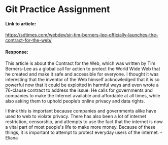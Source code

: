 # Git Practice Assignment

#### Link to article:
https://sdtimes.com/webdev/sir-tim-berners-lee-officially-launches-the-contract-for-the-web/

#### Response:
This article is about the Contract for the Web, which was written by Tim Berners-Lee as a global call for action to protect the World Wide Web that he created and make it safe and accessible for everyone. I thought it was interesting that the inventor of the Web himself acknowledged that it is so powerful now that it could be exploited in harmful ways and even wrote a 76-clause contract to address the issue. He calls for governments and companies to make the Internet available and affordable at all times, while also asking them to uphold people’s online privacy and data rights.

I think this is important because companies and governments alike have used to web to violate privacy. There has also been a lot of internet restriction, censorship, and attempts to use the fact that the internet is now a vital part of most people's life to make more money. Because of these things, it is important to attempt to protect everyday users of the internet. -Eliana